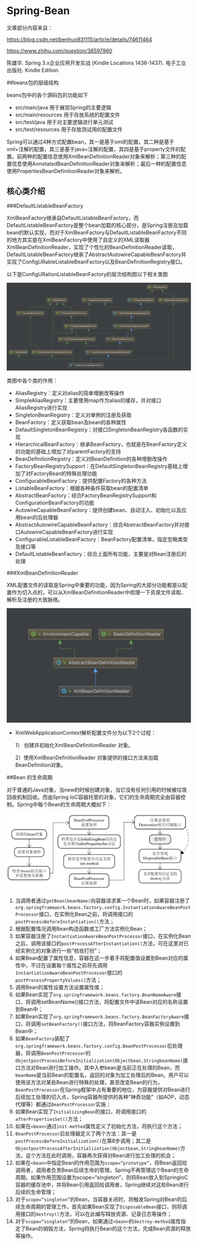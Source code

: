# Spring-Bean

文章部分内容来自：

https://blog.csdn.net/benhuo931115/article/details/74611464

https://www.zhihu.com/question/38597960

陈雄华. Spring 3.x企业应用开发实战 (Kindle Locations 1436-1437). 电子工业出版社. Kindle Edition. 



##beans包的层级结构

beans包中的各个源码包的功能如下

- src/main/java 用于展现Spring的主要逻辑
- src/main/resources 用于存放系统的配置文件
- src/test/java 用于对主要逻辑进行单元测试
- src/test/resources 用于存放测试用的配置文件




Spring可以通过4种方式配置bean，其一是基于xml的配置，其二种是基于xml+注解的配置，其三是基于java+注解的配置，其四是基于property文件的配置。前两种的配置信息使用XmlBeanDefinitionReader对象来解析；第三种的配置信息使用AnnotatedBeanDefinitionReader对象来解析；最后一种的配置信息使用PropertiesBeanDefinitionReader对象来解析。




## 核心类介绍

###DefaultListableBeanFactory

XmlBeanFactory继承自DefaultListableBeanFactory，而DefaultListableBeanFactory是整个bean加载的核心部分，是Spring注册及加载bean的默认实现，而对于XmlBeanFactory与DefaultListableBeanFactory不同的地方其实是在XmlBeanFactory中使用了自定义的XML读取器XmlBeanDefinitionReader，实现了个性化的BeanDefinitionReader读取，DefaultListableBeanFactory继承了AbstractAutowireCapableBeanFactory并实现了ConfigURableListableBeanFactory以及BeanDefinitionRegistry接口。

以下是ConfigURationListableBeanFactory的层次结构图以下相关类图

![](images/img1.png)

类图中各个类的作用：

- AliasRegistry：定义对alias的简单增删改等操作
- SimpleAliasRegistry：主要使用map作为alias的缓存，并对接口AliasRegistry进行实现
- SingletonBeanRegistry：定义对单例的注册及获取
- BeanFactory：定义获取bean及bean的各种属性
- DefaultSingletonBeanRegistry：对接口SingletonBeanRegistry各函数的实现
- HierarchicalBeanFactory：继承BeanFactory，也就是在BeanFactory定义的功能的基础上增加了对parentFactory的支持
- BeanDefinitionRegistry：定义对BeanDefinition的各种增删改操作
- FactoryBeanRegistrySupport：在DefaultSingletonBeanRegistry基础上增加了对FactoryBean的特殊处理功能
- ConfigurableBeanFactory：提供配置Factory的各种方法
- ListableBeanFactory：根据各种条件获取bean的配置清单
- AbstractBeanFactory：综合FactoryBeanRegistrySupport和ConfigurationBeanFactory的功能
- AutowireCapableBeanFactory：提供创建bean、自动注入、初始化以及应用bean的后处理器
- AbstractAutowireCapableBeanFactory：综合AbstractBeanFactory并对接口AutowireCapableBeanFactory进行实现
- ConfigurableListableBeanFactory：BeanFactory配置清单，指定忽略类型及接口等
- DefaultListableBeanFactory：综合上面所有功能，主要是对Bean注册后的处理




###XmlBeanDefinitionReader

XML配置文件的读取是Spring中重要的功能，因为Spring的大部分功能都是以配置作为切入点的，可以从XmlBeanDefinitionReader中梳理一下资源文件读取、解析及注册的大致脉络。

![](images/img2.png)



- XmlWebApplicationContext解析配置文件分为以下2个过程：

  1） 创建并初始化XmlBeanDefinitionReader 对象。

  2）使用XmlBeanDefinitionReader 对象提供的接口方法来加载BeanDefinition对象。




##Bean 的生命周期

对于普通的Java对象，当new的时候创建对象，当它没有任何引用的时候被垃圾回收机制回收。而由Spring IoC容器托管的对象，它们的生命周期完全由容器控制。Spring中每个Bean的生命周期大概如下：

![](images/img3.jpg)

1. 当调用者通过`getBean(beanName)`向容器请求某一个Bean时，如果容器注册了`org.springframework.beans.factory.config.InstantiationAwareBeanPostProcessor`接口，在实例化Bean之前，将调用接口的`postProcessBeforeInstantiation()`方法；
2. 根据配置情况调用Bean构造函数或工厂方法实例化Bean；
3. 如果容器注册了`InstantiationAwareBeanPostProcessor`接口，在实例化Bean之后，调用该接口的`postProcessAfterInstantiation()`方法，可在这里对已经实例化的对象进行一些“梳妆打扮”；
4. 如果Bean配置了属性信息，容器在这一步着手将配置值设置到Bean对应的属性中，不过在设置每个属性之前将先调用`InstantiationAwareBeanPostProcessor`接口的`postProcessPropertyValues()`方法；
5. 调用Bean的属性设置方法设置属性值；
6. 如果Bean实现了`org.springframework.beans.factory.BeanNameAware`接口，将调用setBeanName()接口方法，将配置文件中该Bean对应的名称设置到Bean中；
7. 如果Bean实现了`org.springframework.beans.factory.BeanFactoryAware`接口，将调用`setBeanFactory()`接口方法，将BeanFactory容器实例设置到Bean中；
8. 如果`BeanFactory`装配了`org.springframework.beans.factory.config.BeanPostProcessor`后处理器，将调用`BeanPostProcessor`的`ObjectpostProcessBeforeInitialization(Objectbean,StringbeanName)`接口方法对Bean进行加工操作。其中入参bean是当前正在处理的Bean，而`beanName`是当前Bean的配置名，返回的对象为加工处理后的Bean。用户可以使用该方法对某些Bean进行特殊的处理，甚至改变Bean的行为，`BeanPostProcessor`在Spring框架中占有重要的地位，为容器提供对Bean进行后续加工处理的切入点，Spring容器所提供的各种“神奇功能”（如AOP，动态代理等）都通过`BeanPostProcessor`实施；
9. 如果Bean实现了`InitializingBean`的接口，将调用接口的`afterPropertiesSet()`方法；
10. 如果在`<bean>`通过`init-method`属性定义了初始化方法，将执行这个方法；
11. `BeanPostProcessor`后处理器定义了两个方法：其一是`postProcessBeforeInitialization()`在第8步调用；其二是`ObjectpostProcessAfterInitialization(Objectbean,StringbeanName)`方法，这个方法在此时调用，容器再次获得对Bean进行加工处理的机会；
12. 如果在`<bean>`中指定Bean的作用范围为`scope=“prototype”`，将Bean返回给调用者，调用者负责Bean后续生命的管理，Spring不再管理这个Bean的生命周期。如果作用范围设置为scope=“singleton”，则将Bean放入到SpringIoC容器的缓存池中，并将Bean引用返回给调用者，Spring继续对这些Bean进行后续的生命管理；
13. 对于`scope=“singleton”`的Bean，当容器关闭时，将触发Spring对Bean的后续生命周期的管理工作，首先如果Bean实现了`DisposableBean`接口，则将调用接口的`destroy()`方法，可以在此编写释放资源、记录日志等操作；
14. 对于`scope=“singleton”`的Bean，如果通过`<bean>`的`destroy-method`属性指定了Bean的销毁方法，Spring将执行Bean的这个方法，完成Bean资源的释放等操作。